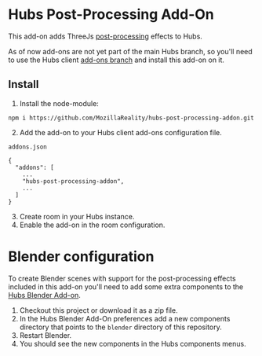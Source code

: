 # Hubs Post-Processing Add-On
This add-on adds ThreeJs [post-processing](https://github.com/pmndrs/postprocessing) effects to Hubs.

As of now add-ons are not yet part of the main Hubs branch, so you'll need to use the Hubs client [add-ons branch](https://github.com/mozilla/hubs/tree/addons) and install this add-on on it.

## Install

1. Install the node-module:

```npm i https://github.com/MozillaReality/hubs-post-processing-addon.git```

2. Add the add-on to your Hubs client add-ons configuration file.

`addons.json`
```
{
  "addons": [
    ...
    "hubs-post-processing-addon", 
    ...
  ]
}

```
3. Create room in your Hubs instance.
4. Enable the add-on in the room configuration.

# Blender configuration
To create Blender scenes with support for the post-processing effects included in this add-on you'll need to add some extra components to the [Hubs Blender Add-on](https://github.com/MozillaReality/hubs-blender-exporter).

1. Checkout this project or download it as a zip file.
2. In the Hubs Blender Add-On preferences add a new components directory that points to the `blender` directory of this repository.
3. Restart Blender.
4. You should see the new components in the Hubs components menus.
